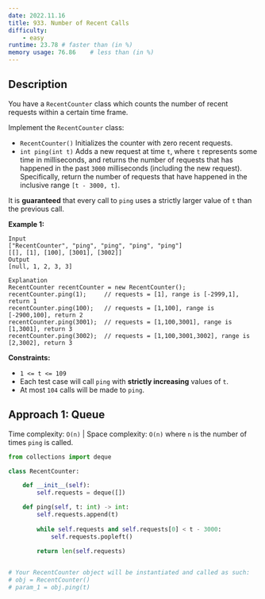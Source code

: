 ```yaml
---
date: 2022.11.16
title: 933. Number of Recent Calls
difficulty:
    - easy
runtime: 23.78 # faster than (in %)
memory usage: 76.86    # less than (in %)
---
```

## Description
You have a `RecentCounter` class which counts the number of recent requests within a certain time frame.

Implement the `RecentCounter` class:

- `RecentCounter()` Initializes the counter with zero recent requests.
- `int ping(int t)` Adds a new request at time `t`, where `t` represents some time in milliseconds, and returns the number of requests that has happened in the past `3000` milliseconds (including the new request). Specifically, return the number of requests that have happened in the inclusive range `[t - 3000, t]`.

It is **guaranteed** that every call to `ping` uses a strictly larger value of `t` than the previous call.

**Example 1:**

```
Input
["RecentCounter", "ping", "ping", "ping", "ping"]
[[], [1], [100], [3001], [3002]]
Output
[null, 1, 2, 3, 3]

Explanation
RecentCounter recentCounter = new RecentCounter();
recentCounter.ping(1);     // requests = [1], range is [-2999,1], return 1
recentCounter.ping(100);   // requests = [1,100], range is [-2900,100], return 2
recentCounter.ping(3001);  // requests = [1,100,3001], range is [1,3001], return 3
recentCounter.ping(3002);  // requests = [1,100,3001,3002], range is [2,3002], return 3

```

**Constraints:**

- `1 <= t <= 109`
- Each test case will call `ping` with **strictly increasing** values of `t`.
- At most `104` calls will be made to `ping`.

## Approach 1: Queue
Time complexity: `O(n)`    |    Space complexity: `O(n)`
where `n` is the number of times `ping` is called.

``` python
from collections import deque

class RecentCounter:

    def __init__(self):
        self.requests = deque([])

    def ping(self, t: int) -> int:
        self.requests.append(t)
        
        while self.requests and self.requests[0] < t - 3000:
            self.requests.popleft()
        
        return len(self.requests)


# Your RecentCounter object will be instantiated and called as such:
# obj = RecentCounter()
# param_1 = obj.ping(t)
```